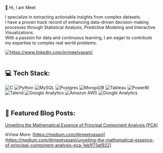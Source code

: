 👋 Hi, I am Meet

I specialize in extracting actionable insights from complex datasets.</br>
I have a proven track record of enhancing data-driven decision-making processes through Statistical Analysis, Predictive Modeling and Interactive Visualizations.</br>
With a passion for data and continuous learning, I am eager to contribute my expertise to complex real world problems.</br>

<a href="https://www.linkedin.com/in/meetvasani/" target="blank"><img align="center" src="https://img.shields.io/badge/LinkedIn-0077B5?style=for-the-badge&logo=linkedin&logoColor=white" alt="https://www.linkedin.com/in/meetvasani/" /></a></br></br>

## 💻 Tech Stack:
![C](https://img.shields.io/badge/c-%2300599C.svg?style=for-the-badge&logo=c&logoColor=white)
![Python](https://img.shields.io/badge/python-3670A0?style=for-the-badge&logo=python&logoColor=ffdd54)
![MySQL](https://img.shields.io/badge/mysql-4479A1.svg?style=for-the-badge&logo=mysql&logoColor=white)
![Postgres](https://img.shields.io/badge/postgres-%23316192.svg?style=for-the-badge&logo=postgresql&logoColor=white) 
![MongoDB](https://img.shields.io/badge/MongoDB-%234ea94b.svg?style=for-the-badge&logo=mongodb&logoColor=white) 
![Tableau](https://img.shields.io/badge/Tableau-E97627?style=for-the-badge&logo=Tableau&logoColor=white) 
![PowerBI](https://img.shields.io/badge/PowerBI-F2C811?style=for-the-badge&logo=Power%20BI&logoColor=white) 
![Talend](https://img.shields.io/badge/Talend-FF6D70?style=for-the-badge&logo=Talend&logoColor=white) 
![Google Analytics](https://img.shields.io/badge/Google%20Analytics-E37400?style=for-the-badge&logo=google%20analytics&logoColor=white)
![Amazon AWS](https://img.shields.io/badge/Amazon_AWS-FF9900?style=for-the-badge&logo=amazonaws&logoColor=white) 
![Google Analytics](https://img.shields.io/badge/Google%20Analytics-E37400?style=for-the-badge&logo=google%20analytics&logoColor=white)
</br></br>

## 📝 Featured Blog Posts:

[Unveiling the Mathematical Essence of Principal Component Analysis (PCA)](https://medium.com/@meetvasani/unveiling-the-mathematical-essence-of-principal-component-analysis-pca-1eb1f73af922)

🌐View More: [https://medium.com/@meetvasani](https://medium.com/@meetvasani/unveiling-the-mathematical-essence-of-principal-component-analysis-pca-1eb1f73af922)

